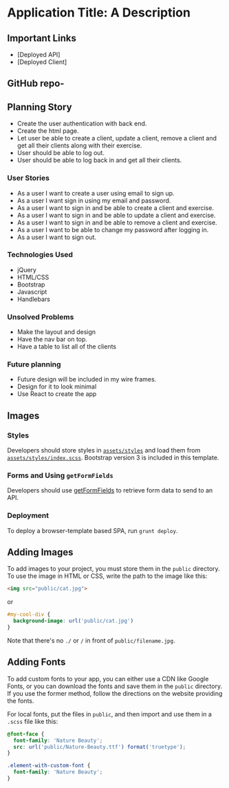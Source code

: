 # Application Title: A Description

## Important Links

- [Deployed API]
- [Deployed Client]

GitHub repo-
-

## Planning Story

- Create the user authentication with back end.
- Create the html page.
- Let user be able to create a client, update a client, remove a client and get all their clients along with their exercise.
- User should be able to log out.
- User should be able to log back in and get all their clients.


### User Stories

- As a user I want to create a user using email to sign up.
- As a user I want sign in using my email and password.
- As a user I want to sign in and be able to create a client and exercise.
- As a user I want to sign in and be able to update a client and exercise.
- As a user I want to sign in and be able to remove a client and exercise.
- As a user I want to be able to change my password after logging in.
- As a user I want to sign out.

### Technologies Used

- jQuery
- HTML/CSS
- Bootstrap
- Javascript
- Handlebars

### Unsolved Problems

- Make the layout and design
- Have the nav bar on top.
- Have a table to list all of the clients

### Future planning
- Future design will be included in my wire frames.
- Design for it to look minimal
- Use React to create the app

## Images


### Styles

Developers should store styles in [`assets/styles`](assets/styles) and load them
from [`assets/styles/index.scss`](assets/styles/index.scss). Bootstrap version 3 is
included in this template.

### Forms and Using `getFormFields`

Developers should use [getFormFields](get-form-fields.md) to retrieve form data
to send to an API.

### Deployment

To deploy a browser-template based SPA, run `grunt deploy`.

## Adding Images

To add images to your project, you must store them in the `public` directory.
To use the image in HTML or CSS, write the path to the image like this:

```html
<img src="public/cat.jpg">
```
or
```css
#my-cool-div {
  background-image: url('public/cat.jpg')
}
```

Note that there's no `./` or `/` in front of `public/filename.jpg`.

## Adding Fonts

To add custom fonts to your app, you can either use a CDN like Google Fonts, or
you can download the fonts and save them in the `public` directory. If you use
the former method, follow the directions on the website providing the fonts.

For local fonts, put the files in `public`, and then import and use them in a
`.scss` file like this:

```scss
@font-face {
  font-family: 'Nature Beauty';
  src: url('public/Nature-Beauty.ttf') format('truetype');
}

.element-with-custom-font {
  font-family: 'Nature Beauty';
}
```
